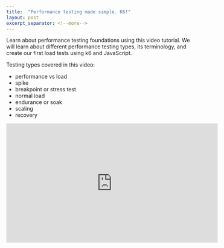 ```yaml
---
title:  "Performance testing made simple. K6!"
layout: post
excerpt_separator: <!--more-->
---
```


Learn about performance testing foundations using this video tutorial. We will learn about different performance testing types, its terminology, and create our first load tests using k6 and JavaScript.

Testing types covered in this video:
- performance vs load
- spike
- breakpoint or stress test
- normal load
- endurance or soak
- scaling
- recovery

<iframe width="560" height="315" src="https://www.youtube.com/embed/kt1Bb3fzqlI" title="YouTube video player" frameborder="0" allow="accelerometer; autoplay; clipboard-write; encrypted-media; gyroscope; picture-in-picture; web-share" allowfullscreen></iframe>